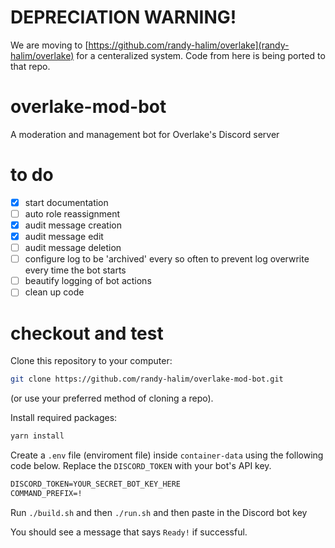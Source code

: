 # DEPRECIATION WARNING!
We are moving to [https://github.com/randy-halim/overlake](randy-halim/overlake) for a centeralized system. Code from here is being ported to that repo.

# overlake-mod-bot
A moderation and management bot for Overlake's Discord server

# to do
- [x] start documentation
- [ ] auto role reassignment
- [x] audit message creation
- [x] audit message edit
- [ ] audit message deletion
- [ ] configure log to be 'archived' every so often to prevent log overwrite every time the bot starts
- [ ] beautify logging of bot actions
- [ ] clean up code

# checkout and test
Clone this repository to your computer:
```sh
git clone https://github.com/randy-halim/overlake-mod-bot.git
```
(or use your preferred method of cloning a repo).

Install required packages:
```sh
yarn install
```

Create a `.env` file (enviroment file) inside `container-data` using the following code below. Replace the `DISCORD_TOKEN` with your bot's API key.
```txt
DISCORD_TOKEN=YOUR_SECRET_BOT_KEY_HERE
COMMAND_PREFIX=!
```

Run `./build.sh` and then `./run.sh` and then paste in the Discord bot key

You should see a message that says `Ready!` if successful.
